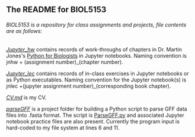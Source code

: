 ## The README for BIOL5153
###### BIOL5153 is a repository for class assignments and projects, file contents are as follows:

*[Jupyter_hw](https://github.com/kjjudy/BIOL5153/tree/master/Jupyter_hw)* contains records of work-throughs of chapters in Dr. Martin Jones's [Python for Biologists](https://pythonforbiologists.com/) in Jupyter notebooks.  Naming convention is jnhw + \(assignment number\)_\(chapter number\).

*[Jupyter_lec](https://github.com/kjjudy/BIOL5153/tree/master/Jupyter_lec)* contains records of in-class exercises in Jupyter notebooks or as Python executables.  Naming convention for the Jupyter notebook(s) is jnlec +\(jupyter assignment number\)_(corresponding book chapter\).

*[CV.md](https://github.com/kjjudy/BIOL5153/blob/master/CV.md)* is my CV.

*[parseGFF](https://github.com/kjjudy/BIOL5153/tree/master/parseGFF)* is a project folder for building a Python script to parse GFF data files into .fasta format.  The script is [ParseGFF.py](https://github.com/kjjudy/BIOL5153/blob/master/parseGFF/ParseGFF.py) and associated Jupyter notebook practice files are also present. Currently the program input is hard-coded to my file system at lines 6 and 11.
